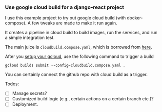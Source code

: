 ### Use google cloud build for a django-react project

I use this example project to try out google cloud build (with docker-compose).
A few tweaks are made to make it run again.

It creates a pipeline in cloud build to build images, run the services, and run a simple integration test.

The main juice is `cloudbuild.compose.yaml`, which is borrowed from [here](https://github.com/GoogleCloudPlatform/cloudbuild-integration-testing).

After you [setup your gcloud](https://cloud.google.com/cloud-build/docs/running-builds/start-build-manually), use the following command to trigger a build

```
gcloud builds submit --config=cloudbuild.compose.yaml .
```
You can certainly connect the github repo with cloud build as a trigger.

Todos:
- [ ] Manage secrets?
- [ ] Customized build logic (e.g., certain actions on a certain branch etc.)?
- [ ] Deployment.
